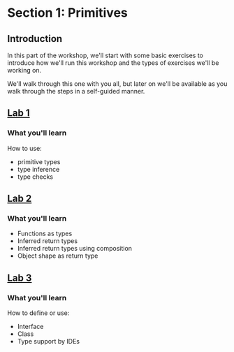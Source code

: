 # Section 1: Primitives

## Introduction

In this part of the workshop, we'll start with some basic exercises to introduce how we'll run this workshop
and the types of exercises we'll be working on.

We'll walk through this one with you all, but later on we'll be available as you walk through the steps in a self-guided manner.


## [Lab 1](lab1)

### What you'll learn
How to use:
- primitive types
- type inference
- type checks

## [Lab 2](lab2)

### What you'll learn
- Functions as types
- Inferred return types
- Inferred return types using composition
- Object shape as return type

## [Lab 3](lab3)

### What you'll learn
How to define or use:
- Interface
- Class
- Type support by IDEs
